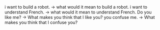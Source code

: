 i want to build a robot. -> what would it mean to build a robot.
i want to understand French. -> what would it mean to understand French.
Do you like me? -> What makes you think that I like you?
you confuse me. -> What makes you think that I confuse you? 



